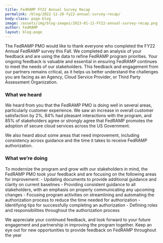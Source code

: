 ```yaml
---
title: FedRAMP FY22 Annual Survey Recap
permalink: /blog/2022-12-28-fy22-annual-survey-recap/
body-class: page-blog
image: /assets/img/blog-images/2023-01-11-FY22-annual-survey-recap.png
author: FedRAMP
layout: blog-page
---
```

The FedRAMP PMO would like to thank everyone who completed the FY22 Annual FedRAMP survey this Fall. We completed an analysis of your feedback and are using the data to refine FedRAMP program priorities. Your ongoing feedback is valuable and essential in ensuring FedRAMP continues to meet the needs of our stakeholders. This feedback and engagement from our partners remains critical, as it helps us better understand the challenges you are facing as an Agency, Cloud Service Provider, or Third Party Assessment Organization.

<h3>What we heard</h3>
We heard from you that the FedRAMP PMO is doing well in several areas, particularly customer experience.  We saw an increase in overall customer satisfaction by 2%, 84% had pleasant interactions with the program, and 85% of stakeholders agree or strongly agree that FedRAMP promotes the adoption of secure cloud services across the US Government.

We also heard about some areas that need improvement, including consistency across guidance and the time it takes to receive FedRAMP authorization.

<h3>What we’re doing</h3>
To modernize the program and grow with our stakeholders in mind, the FedRAMP PMO  took your feedback and are focusing on the following areas for improvement:
- Updating documents to provide additional guidance and clarity on current baselines
- Providing consistent guidance to all stakeholders, with an emphasis on properly communicating any upcoming changes
- Focusing program activities on streamlining and automating the authorization process to reduce the time needed for authorization
- Identifying tips for successfully completing an authorization
- Defining roles and responsibilities throughout the authorization process

We appreciate your continued feedback, and look forward to your future engagement and partnership in improving the program together. Keep an eye out for new opportunities to provide feedback on FedRAMP throughout the year
